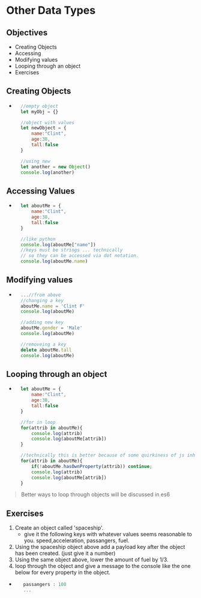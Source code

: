 # Other Data Types
## Objectives
- Creating Objects
- Accessing
- Modifying values
- Looping through an object
- Exercises


## Creating Objects
- ```js
    //empty object
    let myObj = {}

    //object with values
    let newObject = {
        name:"Clint",
        age:38,
        tall:false
    }

    //using new
    let another = new Object()
    console.log(another)

## Accessing Values
- ```js
    let aboutMe = {
        name:"Clint",
        age:38,
        tall:false
    }

    //like python
    console.log(aboutMe["name"])
    //keys must be strings ... technically
    // so they can be accessed via dot notation.
    console.log(aboutMe.name)
## Modifying values
- ```js
    ...//from above
    //changing a key
    aboutMe.name = 'Clint F'
    console.log(aboutMe)

    //adding new key
    aboutMe.gender = 'Male'
    console.log(aboutMe)

    //removeing a key
    delete aboutMe.tall
    console.log(aboutMe)
## Looping through an object
- ```js
    let aboutMe = {
        name:"Clint",
        age:38,
        tall:false
    }

    //for in loop
    for(attrib in aboutMe){
        console.log(attrib)
        console.log(aboutMe[attrib])
    }

    //technically this is better because of some quirkiness of js inheritance situations
    for(attrib in aboutMe){
        if(!aboutMe.hasOwnProperty(attrib)) continue;
        console.log(attrib)
        console.log(aboutMe[attrib])
    }

> Better ways to loop through objects will be discussed in es6

## Exercises
1. Create an object called 'spaceship'. 
    - give it the following keys with whatever values seems reasonable to you. speed,acceleration, passangers, fuel.
2. Using the spaceship object above add a payload key after the object has been created. (just give it a number)
3. Using the same object above, lower the amount of fuel by 1/3.
4. loop through the object and give a message to the console like the one below for every property in the object.
- ```js
     passangers : 100
     ...